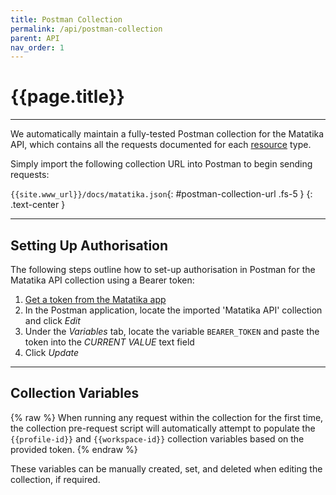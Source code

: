 ```yaml
---
title: Postman Collection
permalink: /api/postman-collection
parent: API
nav_order: 1
---
```


# {{page.title}}

---

We automatically maintain a fully-tested Postman collection for the Matatika API, which contains all the requests documented for each [resource](resources) type.

Simply import the following collection URL into Postman to begin sending requests:

`{{site.www_url}}/docs/matatika.json`{: #postman-collection-url .fs-5 }
{: .text-center }

---

## Setting Up Authorisation

The following steps outline how to set-up authorisation in Postman for the Matatika API collection using a Bearer token:

1. [Get a token from the Matatika app]({{site.api_keys_url}})
2. In the Postman application, locate the imported 'Matatika API' collection and click *Edit*
3. Under the *Variables* tab, locate the variable `BEARER_TOKEN` and paste the token into the *CURRENT VALUE* text field
4. Click *Update*

---

## Collection Variables

{% raw %}
When running any request within the collection for the first time, the collection pre-request script will automatically attempt to populate the `{{profile-id}}` and `{{workspace-id}}` collection variables based on the provided token.
{% endraw %}

These variables can be manually created, set, and deleted when editing the collection, if required.
